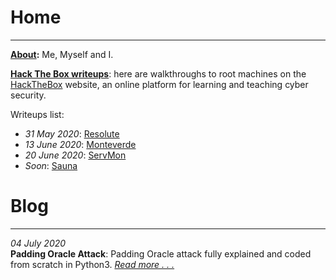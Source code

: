 # Home
* * *

**[About](https://flast101.github.io/about):** Me, Myself and I.

**[Hack The Box writeups](https://flast101.github.io/HTB-writeups/)**: here are walkthroughs to root machines on the [HackTheBox](https://www.hackthebox.eu) website, an online platform for learning and teaching cyber security.

Writeups list:   

- _31 May 2020_: [Resolute](https://github.com/flast101/HTB-writeups/tree/master/resolute)   
- _13 June 2020_: [Monteverde](https://github.com/flast101/HTB-writeups/tree/master/monteverde)   
- _20 June 2020_: [ServMon](https://github.com/flast101/HTB-writeups/tree/master/servmon)   
- _Soon_: [Sauna](https://github.com/flast101/HTB-writeups/tree/master/sauna) 


# Blog
* * *

_04 July 2020_   
**Padding Oracle Attack**: Padding Oracle attack fully explained and coded from scratch in Python3.
_[Read more . . .](https://github.com/flast101/padding-oracle-attack-explained)_   

